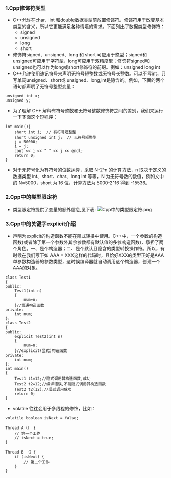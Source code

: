 ### 1.Cpp修饰符类型
- C++允许在char、int 和double数据类型前放置修饰符。修饰符用于改变基本类型的含义，所以它更能满足各种情境的需求。下面列出了数据类型修饰符：
    - signed
    - unsigned
    - long
    - short
- 修饰符signed、unsigned、long 和 short 可应用于整型；signed和unsigned可应用于字符型，long可应用于双精度型；修饰符signed和unsigned也可以作为long或short修饰符的前缀。例如：unsigned long int
- C++允许使用速记符号来声明无符号短整数或无符号长整数。可以不写int，只写单词unsigned、short或 unsigned、long,int是隐含的。例如，下面的两个语句都声明了无符号整型变量：
```
unsigned int x;
unsigned y;
```
- 为了理解 C++ 解释有符号整数和无符号整数修饰符之间的差别，我们来运行一下下面这个短程序：
```
int main(){
    short int i;  // 有符号短整型
    short unsigned int j;  // 无符号短整型
    j = 50000;
    i = j;
    cout << i << " " << j << endl;
    return 0;
}
```
- 对于无符号化为有符号的位数运算，采取 N-2^n 的计算方法，n 取决于定义的数据类型 int、short、char、long int 等等，N 为无符号数的数值，例如文中的 N=5000，short 为 16 位，计算方法为 5000-2^16 得到 -15536。
### 2.Cpp中的类型限定符
- 类型限定符提供了变量的额外信息,见下表:
![Cpp中的类型限定符.png](https://upload-images.jianshu.io/upload_images/13407176-fb657ee74609d85e.png?imageMogr2/auto-orient/strip%7CimageView2/2/w/1240)
### 3.Cpp中的关键字explicit介绍
- 声明为explicit的构造函数不能在隐式转换中使用。C++中，一个参数的构造函数(或者除了第一个参数外其余参数都有默认值的多参构造函数)，承担了两个角色。一、是个构造器；二、是个默认且隐含的类型转换操作符。所以，有时候在我们写下如 AAA = XXX这样的代码时，且恰好XXX的类型正好是AAA单参数构造器的参数类型，这时候编译器就自动调用这个构造器，创建一个AAA的对象。
```
class Test1
{
public:
    Test1(int n)
    {
        num=n;
    }//普通构造函数
private:
    int num;
};
class Test2
{
public:
    explicit Test2(int n)
    {
        num=n;
    }//explicit(显式)构造函数
private:
    int num;
};
int main()
{
    Test1 t1=12;//隐式调用其构造函数,成功
    Test2 t2=12;//编译错误,不能隐式调用其构造函数
    Test2 t2(12);//显式调用成功
    return 0;
}
```
- volatile 往往会用于多线程的修饰，比如：
```
volatile boolean isNext = false;

Thread A（） {
    // 第一个工作
    // isNext = true;
}

Thread B （）{
    if (isNext) {
        // 第二个工作
    }
}
```
